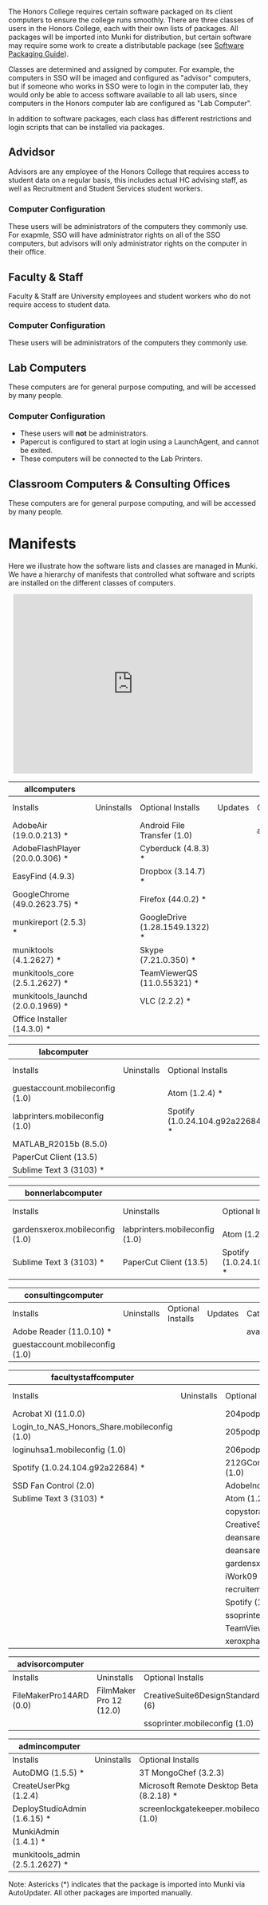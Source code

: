 The Honors College requires certain software packaged on its client computers to ensure the college runs smoothly. There are three classes of users in the Honors College, each with their own lists of packages. All packages will be imported into Munki for distribution, but certain software may require some work to create a distributable package (see [Software Packaging Guide](https://honorscollege.freshservice.com/solution/categories/1000023134/folders/1000035508/articles/1000015667-software-packaging-guide)).

Classes are determined and assigned by computer. For example, the computers in SSO will be imaged and configured as "advisor" computers, but if someone who works in SSO were to login in the computer lab, they would only be able to access software available to all lab users, since computers in the Honors computer lab are configured as "Lab Computer".

In addition to software packages, each class has different restrictions and login scripts that can be installed via packages.

## Advidsor

Advisors are any employee of the Honors College that requires access to student data on a regular basis, this includes actual HC advising staff, as well as Recruitment and Student Services student workers.

### Computer Configuration
These users will be administrators of the computers they commonly use. For exapmle, SSO will have administrator rights on all of the SSO computers, but advisors will only administrator rights on the computer in their office.

## Faculty & Staff

Faculty & Staff are University employees and student workers who do not require access to student data.

### Computer Configuration
These users will be administrators of the computers they commonly use.

## Lab Computers

These computers are for general purpose computing, and will be accessed by many people.

### Computer Configuration
- These users will **not** be administrators.
- Papercut is configured to start at login using a LaunchAgent, and cannot be exited.
- These computers will be connected to the Lab Printers.

## Classroom Computers & Consulting Offices

These computers are for general purpose computing, and will be accessed by many people.

# Manifests

Here we illustrate how the software lists and classes are managed in Munki. We have a hierarchy of manifests that controlled what software and scripts are installed on the different classes of computers.

<div style="width: 480px; height: 360px; margin: 10px; position: relative;"><iframe allowfullscreen frameborder="0" style="width:480px; height:360px" src="https://www.lucidchart.com/documents/embeddedchart/28cc149b-ad34-4479-b628-2c8b098de765" id="30qdae92R_YY"></iframe></div>

| allcomputers                      |                                |                                   |         |           |                      |            |
|-----------------------------------|--------------------------------|-----------------------------------|---------|-----------|----------------------|------------|
| Installs                          | Uninstalls                     | Optional Installs                 | Updates | Catalogs  | Included Manifests   | Conditions |
| AdobeAir (19.0.0.213) *           |                                | Android File Transfer (1.0)       |         | available |                      |            |
| AdobeFlashPlayer (20.0.0.306) *   |                                | Cyberduck (4.8.3) *               |         |           |                      |            |
| EasyFind (4.9.3)                  |                                | Dropbox (3.14.7) *                |         |           |                      |            |
| GoogleChrome (49.0.2623.75) *     |                                | Firefox (44.0.2) *                |         |           |                      |            |
| munkireport (2.5.3) *             |                                | GoogleDrive (1.28.1549.1322) *    |         |           |                      |            |
| muniktools (4.1.2627) *           |                                | Skype (7.21.0.350) *              |         |           |                      |            |
| munkitools_core (2.5.1.2627) *    |                                | TeamViewerQS (11.0.55321) *       |         |           |                      |            |
| munkitools_launchd (2.0.0.1969) * |                                | VLC (2.2.2) *                     |         |           |                      |            |
| Office Installer (14.3.0) *       |                                |                                   |         |           |                      ||            |              

| labcomputer                     |                                |                                   |         |           |                      |            |
|---------------------------------|--------------------------------|-----------------------------------|---------|-----------|----------------------|------------|
| Installs                        | Uninstalls                     | Optional Installs                 | Updates | Catalogs  | Included Manifests   | Conditions |
| guestaccount.mobileconfig (1.0) |                                | Atom (1.2.4) *                    |         | available | allcomputers         |            |
| labprinters.mobileconfig (1.0)  |                                | Spotify (1.0.24.104.g92a22684) *  |         |           |                      |            |
| MATLAB_R2015b (8.5.0)           |                                |                                   |         |           |                      |            |
| PaperCut Client (13.5)          |                                |                                   |         |           |                      |            |
| Sublime Text 3 (3103) *         |                                |                                   |         |           |                     | |            |

| bonnerlabcomputer               |                                |                                   |         |           |                      |            |
|---------------------------------|--------------------------------|-----------------------------------|---------|-----------|----------------------|------------|
| Installs                        | Uninstalls                     | Optional Installs                 | Updates | Catalogs  | Included Manifests   | Conditions |
| gardensxerox.mobileconfig (1.0) | labprinters.mobileconfig (1.0) | Atom (1.2.4) *                    |         | available | allcomputers         |            |
| Sublime Text 3 (3103) *         | PaperCut Client (13.5)         | Spotify (1.0.24.104.g92a22684) *  |         |           |                      ||            |

| consultingcomputer              |                          |                                   |         |           |                      |            |
|---------------------------------|--------------------------|-----------------------------------|---------|-----------|----------------------|------------|
| Installs                        | Uninstalls               | Optional Installs                 | Updates | Catalogs  | Included Manifests   | Conditions |
| Adobe Reader (11.0.10) *        |                          |                                   |         | available | allcomputers         |            |
| guestaccount.mobileconfig (1.0) |                          |                                   |         |           |                      ||            |

| facultystaffcomputer                         |                          |                                                   |         |           |                      |            |
|----------------------------------------------|--------------------------|---------------------------------------------------|---------|-----------|----------------------|------------|
| Installs                                     | Uninstalls               | Optional Installs                                 | Updates | Catalogs  | Included Manifests   | Conditions |
| Acrobat XI (11.0.0)                          |                          | 204podprinter.mobileconfig (1.0)                  |         | available | allcomputers         |            |
| Login_to_NAS_Honors_Share.mobileconfig (1.0) |                          | 205podprinter.mobileconfig (1.0)                  |         |           |                      |            |
| loginuhsa1.mobileconfig (1.0)                |                          | 206podprinter.mobileconfig (1.0)                  |         |           |                      |            |
| Spotify (1.0.24.104.g92a22684) *             |                          | 212GCommunicationsColorPrinter.mobileconfig (1.0) |         |           |                      |            |
| SSD Fan Control (2.0)                        |                          | AdobeIndesignCS6 (8.0)                            |         |           |                      |            |
| Sublime Text 3 (3103) *                      |                          | Atom (1.2.4) *                                    |         |           |                      |            |
|                                              |                          | copystoragexerox.mobileconfig (1.0)               |         |           |                      |            |
|                                              |                          | CreativeSuite6DesignStandard (6)                  |         |           |                      |            |
|                                              |                          | deansareahp.mobileconfig (1.0)                    |         |           |                      |            |
|                                              |                          | deansareaxerox.mobileconfig (1.0)                 |         |           |                      |            |
|                                              |                          | gardensxerox.mobileconfig (1.0)                   |         |           |                      |            |
|                                              |                          | iWork09 (4.0)                                     |         |           |                      |            |
|                                              |                          | recruitementprinter.mobileconfig (1.0)            |         |           |                      |            |
|                                              |                          | Spotify (1.0.24.104.g92a22684) *                  |         |           |                      |            |
|                                              |                          | ssoprinter.mobileconfig (1.0)                     |         |           |                      |            |
|                                              |                          | TeamViewerQS (11.0.55321) *                       |         |           |                      |            |
|                                              |                          | xeroxphasercolor.mobileconfig (1.0)               |         |           |                      | |           |

| advisorcomputer                |                          |                                         |         |           |                      |            |
|--------------------------------|--------------------------|-----------------------------------------|---------|-----------|----------------------|------------|
| Installs                       | Uninstalls               | Optional Installs                       | Updates | Catalogs  | Included Manifests   | Conditions |
| FileMakerPro14ARD (0.0)        | FilmMaker Pro 12 (12.0)  | CreativeSuite6DesignStandard (6)        |         | available | facultystaffcomputer |            |
|                                |                          | ssoprinter.mobileconfig (1.0)           |         |           |                      |            ||

| admincomputer                   |                          |                                          |         |           |                      |            |
|---------------------------------|--------------------------|------------------------------------------|---------|-----------|----------------------|------------|
| Installs                        | Uninstalls               | Optional Installs                        | Updates | Catalogs  | Included Manifests   | Conditions |
| AutoDMG (1.5.5) *               |                          | 3T MongoChef (3.2.3)                     |         | available | facultystaffcomputer |            |
| CreateUserPkg (1.2.4)           |                          | Microsoft Remote Desktop Beta (8.2.18) * |         |           |                      |            |
| DeployStudioAdmin (1.6.15) *    |                          | screenlockgatekeeper.mobileconfig (1.0)  |         |           |                      |            |
| MunkiAdmin (1.4.1) *            |                          |                                          |         |           |                      |            |
| munkitools_admin (2.5.1.2627) * |                          |                                          |         |           |                      |           | |

Note: Astericks (*) indicates that the package is imported into Munki via AutoUpdater. All other packages are imported manually.
